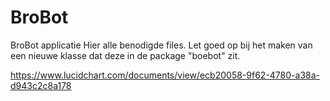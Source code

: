 BroBot
======

BroBot applicatie
Hier alle benodigde files. Let goed op bij het maken van een nieuwe klasse dat deze in de package "boebot" zit. 

https://www.lucidchart.com/documents/view/ecb20058-9f62-4780-a38a-d943c2c8a178
